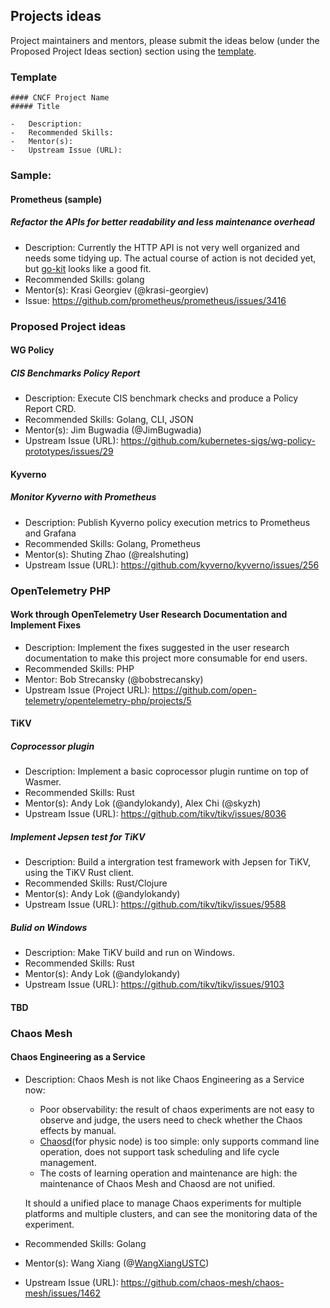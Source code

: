 ## Projects ideas

Project maintainers and mentors, please submit the ideas below (under the Proposed Project Ideas section) section using the [template](/PROJECT_IDEA_TEMPLATE.md).

### Template

```
#### CNCF Project Name
##### Title

-	Description:
-	Recommended Skills:
-	Mentor(s):
-	Upstream Issue (URL):
```

### Sample:

#### Prometheus (sample)

##### Refactor the APIs for better readability and less maintenance overhead

- Description: Currently the HTTP API is not very well organized and needs some tidying up. The actual course of action is not decided yet, but [go-kit](https://github.com/go-kit/kit) looks like a good fit.
- Recommended Skills: golang
- Mentor(s): Krasi Georgiev (@krasi-georgiev)
- Issue: https://github.com/prometheus/prometheus/issues/3416

### Proposed Project ideas

#### WG Policy
##### CIS Benchmarks Policy Report
-	Description: Execute CIS benchmark checks and produce a Policy Report CRD. 
-	Recommended Skills: Golang, CLI, JSON
-	Mentor(s): Jim Bugwadia (@JimBugwadia)
-	Upstream Issue (URL): https://github.com/kubernetes-sigs/wg-policy-prototypes/issues/29



#### Kyverno
##### Monitor Kyverno with Prometheus

-	Description: Publish Kyverno policy execution metrics to Prometheus and Grafana
-	Recommended Skills: Golang, Prometheus
-	Mentor(s): Shuting Zhao (@realshuting)
-	Upstream Issue (URL): https://github.com/kyverno/kyverno/issues/256


### OpenTelemetry PHP
#### Work through OpenTelemetry User Research Documentation and Implement Fixes

-   Description: Implement the fixes suggested in the user research documentation to make this project more consumable for end users.
-   Recommended Skills: PHP
-   Mentor: Bob Strecansky (@bobstrecansky)
-   Upstream Issue (Project URL): https://github.com/open-telemetry/opentelemetry-php/projects/5


#### TiKV
##### Coprocessor plugin

-	Description: Implement a basic coprocessor plugin runtime on top of Wasmer.
-	Recommended Skills: Rust
-	Mentor(s): Andy Lok (@andylokandy), Alex Chi (@skyzh)
-	Upstream Issue (URL): https://github.com/tikv/tikv/issues/8036

##### Implement Jepsen test for TiKV

-	Description: Build a intergration test framework with Jepsen for TiKV,
    using the TiKV Rust client.
-	Recommended Skills: Rust/Clojure
-	Mentor(s): Andy Lok (@andylokandy)
-	Upstream Issue (URL): https://github.com/tikv/tikv/issues/9588

##### Bulid on Windows

-	Description: Make TiKV build and run on Windows.
-	Recommended Skills: Rust
-	Mentor(s): Andy Lok (@andylokandy)
-	Upstream Issue (URL): https://github.com/tikv/tikv/issues/9103


#### TBD


### Chaos Mesh

#### Chaos Engineering as a Service

-	Description: Chaos Mesh is not like Chaos Engineering as a Service now:
    - Poor observability: the result of chaos experiments are not easy to observe and judge, the users need to check whether the Chaos effects by manual.
    - [Chaosd](https://github.com/chaos-mesh/chaosd)(for physic node) is too simple: only supports command line operation, does not support task scheduling and life cycle management.
    - The costs of learning operation and maintenance are high: the maintenance of Chaos Mesh and Chaosd are not unified.

    It should a unified place to manage Chaos experiments for multiple platforms and multiple clusters, and can see the monitoring data of the experiment.

-	Recommended Skills: Golang
-	Mentor(s): Wang Xiang (@[WangXiangUSTC](https://github.com/WangXiangUSTC))
-	Upstream Issue (URL): https://github.com/chaos-mesh/chaos-mesh/issues/1462